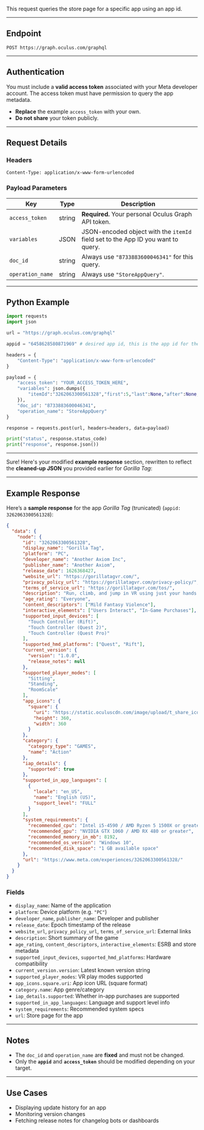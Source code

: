 This request queries the store page for a specific app using an app id.

---

## Endpoint

```
POST https://graph.oculus.com/graphql
```

---

## Authentication

You must include a **valid access token** associated with your Meta developer account. The access token must have permission to query the app metadata.

- **Replace** the example `access_token` with your own.
- **Do not share** your token publicly.

---

## Request Details

### Headers

```http
Content-Type: application/x-www-form-urlencoded
```

### Payload Parameters

| Key              | Type   | Description                                                                       |
|------------------|--------|-----------------------------------------------------------------------------------|
| `access_token`   | string | **Required.** Your personal Oculus Graph API token.                               |
| `variables`      | JSON   | JSON-encoded object with the `itemId` field set to the App ID you want to query.  |
| `doc_id`         | string | Always use `"8733883600046341"` for this query.                                   |
| `operation_name` | string | Always use `"StoreAppQuery"`.                                                     |

---

## Python Example

```python
import requests
import json

url = "https://graph.oculus.com/graphql"

appid = "6458628580871969" # desired app id, this is the app id for the Rift version of Gorilla Tag

headers = {
    "Content-Type": "application/x-www-form-urlencoded"
}

payload = {
    "access_token": "YOUR_ACCESS_TOKEN_HERE",
    "variables": json.dumps({
        "itemId":"3262063300561328","first":5,"last":None,"after":None,"before":None,"forward":True,"hmdType":"HOLLYWOOD"
    }),
    "doc_id": "8733883600046341",
    "operation_name": "StoreAppQuery"
}

response = requests.post(url, headers=headers, data=payload)

print("status", response.status_code)
print("response", response.json())
```

---

Sure! Here's your modified **example response** section, rewritten to reflect the **cleaned-up JSON** you provided earlier for *Gorilla Tag*:

---

## Example Response

Here’s a **sample response** for the app *Gorilla Tag* (trunicated) (`appid: 3262063300561328`):

```json
{
  "data": {
    "node": {
      "id": "3262063300561328",
      "display_name": "Gorilla Tag",
      "platform": "PC",
      "developer_name": "Another Axiom Inc",
      "publisher_name": "Another Axiom",
      "release_date": 1626368427,
      "website_url": "https://gorillatagvr.com/",
      "privacy_policy_url": "https://gorillatagvr.com/privacy-policy/",
      "terms_of_service_url": "https://gorillatagvr.com/tos/",
      "description": "Run, climb, and jump in VR using just your hands. Four game modes, six maps, crossplay, and mod support. Includes 5000 Shiny Rocks (in-app currency).",
      "age_rating": "Everyone",
      "content_descriptors": ["Mild Fantasy Violence"],
      "interactive_elements": ["Users Interact", "In-Game Purchases"],
      "supported_input_devices": [
        "Touch Controller (Rift)",
        "Touch Controller (Quest 2)",
        "Touch Controller (Quest Pro)"
      ],
      "supported_hmd_platforms": ["Quest", "Rift"],
      "current_version": {
        "version": "1.0.0",
        "release_notes": null
      },
      "supported_player_modes": [
        "Sitting",
        "Standing",
        "RoomScale"
      ],
      "app_icons": {
        "square": {
          "uri": "https://static.oculuscdn.com/image/upload/t_share_icon/...",
          "height": 360,
          "width": 360
        }
      },
      "category": {
        "category_type": "GAMES",
        "name": "Action"
      },
      "iap_details": {
        "supported": true
      },
      "supported_in_app_languages": [
        {
          "locale": "en_US",
          "name": "English (US)",
          "support_level": "FULL"
        }
      ],
      "system_requirements": {
        "recommended_cpu": "Intel i5-4590 / AMD Ryzen 5 1500X or greater",
        "recommended_gpu": "NVIDIA GTX 1060 / AMD RX 480 or greater",
        "recommended_memory_in_mb": 8192,
        "recommended_os_version": "Windows 10",
        "recommended_disk_space": "1 GB available space"
      },
      "url": "https://www.meta.com/experiences/3262063300561328/"
    }
  }
}
```

### Fields

* `display_name`: Name of the application
* `platform`: Device platform (e.g. `"PC"`)
* `developer_name`, `publisher_name`: Developer and publisher
* `release_date`: Epoch timestamp of the release
* `website_url`, `privacy_policy_url`, `terms_of_service_url`: External links
* `description`: Short summary of the game
* `age_rating`, `content_descriptors`, `interactive_elements`: ESRB and store metadata
* `supported_input_devices`, `supported_hmd_platforms`: Hardware compatibility
* `current_version.version`: Latest known version string
* `supported_player_modes`: VR play modes supported
* `app_icons.square.uri`: App icon URL (square format)
* `category.name`: App genre/category
* `iap_details.supported`: Whether in-app purchases are supported
* `supported_in_app_languages`: Language and support level info
* `system_requirements`: Recommended system specs
* `url`: Store page for the app


---

## Notes

- The `doc_id` and `operation_name` are **fixed** and must not be changed.
- Only the **`appid`** and **`access_token`** should be modified depending on your target.

---

## Use Cases

- Displaying update history for an app
- Monitoring version changes
- Fetching release notes for changelog bots or dashboards

